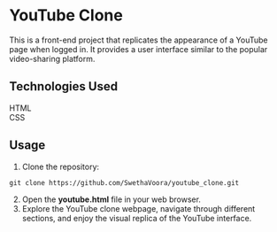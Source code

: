 # YouTube Clone
This is a front-end project that replicates the appearance of a YouTube page when logged in. It provides a user interface similar to the popular video-sharing platform.



## Technologies Used 
  HTML <br>
  CSS
  
## Usage
1. Clone the repository:

```
git clone https://github.com/SwethaVoora/youtube_clone.git
```

2. Open the **youtube.html** file in your web browser.
3. Explore the YouTube clone webpage, navigate through different sections, and enjoy the visual replica of the YouTube interface.
